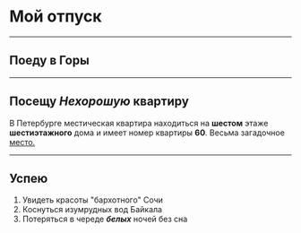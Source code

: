 # Мой отпуск

---
## Поеду в **Горы**

---
## Посещу **_Нехорошую_ квартиру**
В Петербурге местическая квартира находиться на **шестом** этаже **шестиэтажного** дома и имеет номер квартиры **60**. Весьма загадочное[ место.](https://yandex.ru/maps/-/CCUJZINcN1A)

---
## Успею
1. Увидеть красоты "бархотного" Сочи
2. Коснуться изумрудных вод Байкала
3. Потеряться в череде **_белых_** ночей без сна
